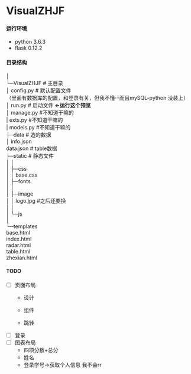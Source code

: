 # VisualZHJF

#### 运行环境
- python 3.6.3
- flask 0.12.2

#### 目录结构
│    
└─VisualZHJF    # 主目录  
    │  config.py    # 默认配置文件  
    （里面有数据库的配置，和登录有关，但我不懂···而且mySQL-python 没装上）  
    │  run.py        # 启动文件 **<-运行这个预览**  
    │  manage.py     #不知道干嘛的  
    |  exts.py       #不知道干嘛的  
    |  models.py     #不知道干嘛的     
    ├─data        # 造的数据  
    │  info.json  
       data.json  # table数据  
    ├─static        # 静态文件  
    │  │    
    │  ├─css  
    │  │      base.css  
    │  ├─fonts  
    │  │        
    │  ├─image  
    │  │      logo.jpg #之后还要换  
    │  │        
    │  └─js  
    │            
    └─templates     
            base.html    
            index.html    
            radar.html  
            table.html  
            zhexian.html   

#### TODO 

- [ ] 页面布局  
  - 设计

  - 组件

  - 跳转
- [ ] 登录 
- [ ] 图表布局
  - 四项分数+总分
  - 姓名
  - 登录学号->获取个人信息 我不会rr 

